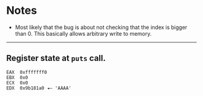 # Notes
- Most likely that the bug is about not checking that the index is bigger than 0.
This basically allows arbitrary write to memory.


---
## Register state at `puts` call.
```
EAX  0xfffffff0
EBX  0x0
ECX  0x0
EDX  0x9b181a0 ◂— 'AAAA'
```
